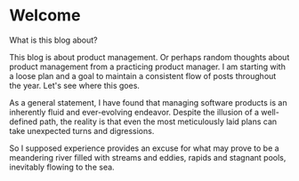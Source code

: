 ---
---

# Welcome

What is this blog about?

This blog is about product management.  Or perhaps random thoughts about product management from a practicing product manager.  I am starting with a loose plan and a goal to maintain a consistent flow of posts throughout the year.  Let's see where this goes. 

As a general statement, I have found that managing software products is an inherently fluid and ever-evolving endeavor. Despite the illusion of a well-defined path, the reality is that even the most meticulously laid plans can take unexpected turns and digressions.

So I supposed experience provides an excuse for what may prove to be a meandering river filled with streams and eddies, rapids and stagnant pools, inevitably flowing to the sea.
